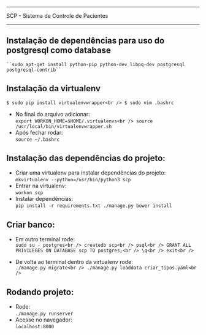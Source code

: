 **************************************
SCP - Sistema de Controle de Pacientes
**************************************

Instalação de dependências para uso do postgresql como database
---------------------------------------------------------------
    ``sudo apt-get install python-pip python-dev libpq-dev postgresql postgresql-contrib``


Instalação da virtualenv
------------------------
  ``
    $ sudo pip install virtualenvwrapper<br />
    $ sudo vim .bashrc
  ``
* No final do arquivo adicionar:<br />
  ``
    export WORKON_HOME=$HOME/.virtualenvs<br />
    source /usr/local/bin/virtualenvwrapper.sh
  ``
* Após fechar rodar:<br />
  ``
    source ~/.bashrc
  ``


Instalação das dependências do projeto:
---------------------------------------
* Criar uma virtualenv para instalar dependências do projeto:<br />
  ``mkvirtualenv --python=/usr/bin/python3 scp``
* Entrar na virtualenv:<br />
  ``workon scp``
* Instalar dependências:<br />
  ``
    pip install -r requirements.txt
    ./manage.py bower install
  ``


Criar banco:
---------------------------------------
* Em outro terminal rode:<br />
  ``
    sudo su - postgres<br />
    createdb scp<br />
    psql<br />
    GRANT ALL PRIVILEGES ON DATABASE scp TO postgres;<br />
    \q<br />
    exit<br />
  ``

* De volta ao terminal dentro da virtualenv rode:<br />
  ``
    ./manage.py migrate<br />
    ./manage.py loaddata criar_tipos.yaml<br />
  ``

Rodando projeto:<br />
---------------------------------------
* Rode:<br />
  ``./manage.py runserver``<br />
* Acesse no navegador:<br />
  ``localhost:8000``<br />
<br />
